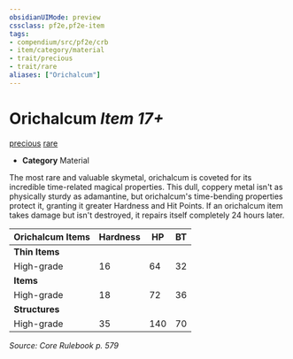 ```yaml
---
obsidianUIMode: preview
cssclass: pf2e,pf2e-item
tags:
- compendium/src/pf2e/crb
- item/category/material
- trait/precious
- trait/rare
aliases: ["Orichalcum"]
---
```

# Orichalcum *Item 17+*  
[precious](../../../rules/traits/precious.md)  [rare](../../../rules/traits/rare.md)  

- **Category** Material

The most rare and valuable skymetal, orichalcum is coveted for its incredible time-related magical properties. This dull, coppery metal isn't as physically sturdy as adamantine, but orichalcum's time-bending properties protect it, granting it greater Hardness and Hit Points. If an orichalcum item takes damage but isn't destroyed, it repairs itself completely 24 hours later.

| Orichalcum Items | Hardness | HP | BT |
|------------------|----------|----|----|
| **Thin Items** |  |  |  |
| High-grade | 16 | 64 | 32 |
| **Items** |  |  |  |
| High-grade | 18 | 72 | 36 |
| **Structures** |  |  |  |
| High-grade | 35 | 140 | 70 |


*Source: Core Rulebook p. 579*